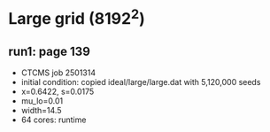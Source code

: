# Large grid (8192<sup>2</sup>)

## run1: page 139
* CTCMS job 2501314
* initial condition: copied ideal/large/large.dat with 5,120,000 seeds
* x=0.6422, s=0.0175
* mu_lo=0.01
* width=14.5
* 64 cores: runtime 
